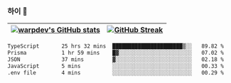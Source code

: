 
### 하이 👋
[![warpdev's GitHub stats](https://github-readme-stats.vercel.app/api?username=warpdev&show_icons=true&theme=vue-dark)](#) |[![GitHub Streak](https://github-readme-streak-stats.herokuapp.com/?user=warpdev&theme=dark)](#)
--- | --- |
<!--START_SECTION:waka-->

```txt
TypeScript       25 hrs 32 mins  ██████████████████████▒░░   89.82 %
Prisma           1 hr 59 mins    █▓░░░░░░░░░░░░░░░░░░░░░░░   07.02 %
JSON             37 mins         ▓░░░░░░░░░░░░░░░░░░░░░░░░   02.18 %
JavaScript       5 mins          ░░░░░░░░░░░░░░░░░░░░░░░░░   00.33 %
.env file        4 mins          ░░░░░░░░░░░░░░░░░░░░░░░░░   00.29 %
```

<!--END_SECTION:waka-->

<!--
**warpdev/warpdev** is a ✨ _special_ ✨ repository because its `README.md` (this file) appears on your GitHub profile.

Here are some ideas to get you started:

- 🔭 I’m currently working on ...
- 🌱 I’m currently learning ...
- 👯 I’m looking to collaborate on ...
- 🤔 I’m looking for help with ...
- 💬 Ask me about ...
- 📫 How to reach me: ...
- 😄 Pronouns: ...
- ⚡ Fun fact: ...
-->
